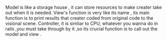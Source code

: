 Model is like a storage house , it can store resources to make creater take out when it is needed.
View's function is very like its name , its main function is to print results that creater coded from original code to the visional scene.
Controller, it is simliar to CPU, whatever you wanna do in rails ,you must take through by it ,so its crucial function is to call out the model and view .
